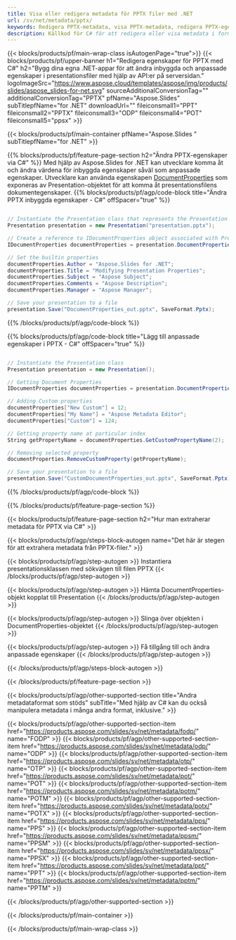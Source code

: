 ```yaml
---
title: Visa eller redigera metadata för PPTX filer med .NET
url: /sv/net/metadata/pptx/
keywords: Redigera PPTX-metadata, visa PPTX-metadata, redigera PPTX-egenskaper, visa PPTX-egenskaper
description: Källkod för C# för att redigera eller visa metadata i formatet PPTX.
---
```


{{< blocks/products/pf/main-wrap-class isAutogenPage="true">}}
{{< blocks/products/pf/upper-banner h1="Redigera egenskaper för PPTX med C#" h2="Bygg dina egna .NET-appar för att ändra inbyggda och anpassade egenskaper i presentationsfiler med hjälp av API:er på serversidan." logoImageSrc="https://www.aspose.cloud/templates/aspose/img/products/slides/aspose_slides-for-net.svg" sourceAdditionalConversionTag="" additionalConversionTag="PPTX" pfName="Aspose.Slides" subTitlepfName="for .NET" downloadUrl="" fileiconsmall1="PPT" fileiconsmall2="PPTX" fileiconsmall3="ODP" fileiconsmall4="POT" fileiconsmall5="ppsx" >}}

{{< blocks/products/pf/main-container pfName="Aspose.Slides " subTitlepfName="for .NET" >}}

{{% blocks/products/pf/feature-page-section  h2="Ändra PPTX-egenskaper via C#" %}}
Med hjälp av Aspose.Slides for .NET kan utvecklare komma åt och ändra värdena för inbyggda egenskaper såväl som anpassade egenskaper. Utvecklare kan använda egenskapen [DocumentProperties](https://reference.aspose.com/slides/net/aspose.slides/documentproperties/) som exponeras av Presentation-objektet för att komma åt presentationsfilens dokumentegenskaper.
{{% blocks/products/pf/agp/code-block title="Ändra PPTX inbyggda egenskaper - C#" offSpacer="true" %}}

```cs

// Instantiate the Presentation class that represents the Presentation
Presentation presentation = new Presentation("presentation.pptx");

// Create a reference to IDocumentProperties object associated with Presentation
IDocumentProperties documentProperties = presentation.DocumentProperties;

// Set the builtin properties
documentProperties.Author = "Aspose.Slides for .NET";
documentProperties.Title = "Modifying Presentation Properties";
documentProperties.Subject = "Aspose Subject";
documentProperties.Comments = "Aspose Description";
documentProperties.Manager = "Aspose Manager";

// Save your presentation to a file
presentation.Save("DocumentProperties_out.pptx", SaveFormat.Pptx);
```

{{% /blocks/products/pf/agp/code-block %}}

{{% blocks/products/pf/agp/code-block title="Lägg till anpassade egenskaper i PPTX - C#" offSpacer="true" %}}

```cs

// Instantiate the Presentation class
Presentation presentation = new Presentation();

// Getting Document Properties
IDocumentProperties documentProperties = presentation.DocumentProperties;

// Adding Custom properties
documentProperties["New Custom"] = 12;
documentProperties["My Name"] = "Aspose Metadata Editor";
documentProperties["Custom"] = 124;

// Getting property name at particular index
String getPropertyName = documentProperties.GetCustomPropertyName(2);

// Removing selected property
documentProperties.RemoveCustomProperty(getPropertyName);

// Save your presentation to a file
presentation.Save("CustomDocumentProperties_out.pptx", SaveFormat.Pptx);
```

{{% /blocks/products/pf/agp/code-block %}}

{{% /blocks/products/pf/feature-page-section %}}

{{< blocks/products/pf/feature-page-section  h2="Hur man extraherar metadata för PPTX via C#" >}}

{{< blocks/products/pf/agp/steps-block-autogen name="Det här är stegen för att extrahera metadata från PPTX-filer." >}}

{{< blocks/products/pf/agp/step-autogen >}}
Instantiera presentationsklassen med sökvägen till filen PPTX
{{< /blocks/products/pf/agp/step-autogen >}}

{{< blocks/products/pf/agp/step-autogen >}}
Hämta DocumentProperties-objekt kopplat till Presentation
{{< /blocks/products/pf/agp/step-autogen >}}

{{< blocks/products/pf/agp/step-autogen >}}
Slinga över objekten i DocumentProperties-objektet
{{< /blocks/products/pf/agp/step-autogen >}}

{{< blocks/products/pf/agp/step-autogen >}}
Få tillgång till och ändra anpassade egenskaper
{{< /blocks/products/pf/agp/step-autogen >}}

{{< /blocks/products/pf/agp/steps-block-autogen >}}

{{< /blocks/products/pf/feature-page-section >}}

{{< blocks/products/pf/agp/other-supported-section title="Andra metadataformat som stöds" subTitle="Med hjälp av C# kan du också manipulera metadata i många andra format, inklusive." >}}

{{< blocks/products/pf/agp/other-supported-section-item href="https://products.aspose.com/slides/sv/net/metadata/fodp/" name="FODP" >}}
{{< blocks/products/pf/agp/other-supported-section-item href="https://products.aspose.com/slides/sv/net/metadata/odp/" name="ODP" >}}
{{< blocks/products/pf/agp/other-supported-section-item href="https://products.aspose.com/slides/sv/net/metadata/otp/" name="OTP" >}}
{{< blocks/products/pf/agp/other-supported-section-item href="https://products.aspose.com/slides/sv/net/metadata/pot/" name="POT" >}}
{{< blocks/products/pf/agp/other-supported-section-item href="https://products.aspose.com/slides/sv/net/metadata/potm/" name="POTM" >}}
{{< blocks/products/pf/agp/other-supported-section-item href="https://products.aspose.com/slides/sv/net/metadata/potx/" name="POTX" >}}
{{< blocks/products/pf/agp/other-supported-section-item href="https://products.aspose.com/slides/sv/net/metadata/pps/" name="PPS" >}}
{{< blocks/products/pf/agp/other-supported-section-item href="https://products.aspose.com/slides/sv/net/metadata/ppsm/" name="PPSM" >}}
{{< blocks/products/pf/agp/other-supported-section-item href="https://products.aspose.com/slides/sv/net/metadata/ppsx/" name="PPSX" >}}
{{< blocks/products/pf/agp/other-supported-section-item href="https://products.aspose.com/slides/sv/net/metadata/ppt/" name="PPT" >}}
{{< blocks/products/pf/agp/other-supported-section-item href="https://products.aspose.com/slides/sv/net/metadata/pptm/" name="PPTM" >}}


{{< /blocks/products/pf/agp/other-supported-section >}}

{{< /blocks/products/pf/main-container >}}
    
{{< /blocks/products/pf/main-wrap-class >}}